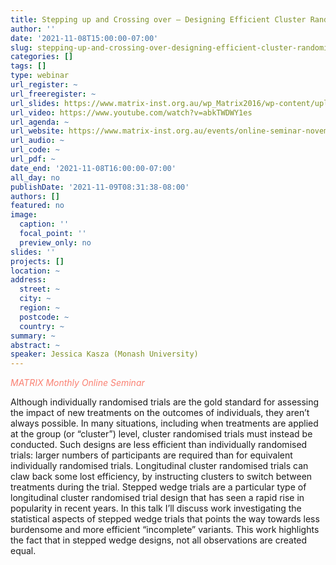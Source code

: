 ```yaml
---
title: Stepping up and Crossing over – Designing Efficient Cluster Randomised Trials
author: ''
date: '2021-11-08T15:00:00-07:00'
slug: stepping-up-and-crossing-over-designing-efficient-cluster-randomised-trials
categories: []
tags: []
type: webinar
url_register: ~
url_freeregister: ~
url_slides: https://www.matrix-inst.org.au/wp_Matrix2016/wp-content/uploads/2021/11/Kasza_MATRIX-seminar_slides.pdf
url_video: https://www.youtube.com/watch?v=abkTWDWY1es
url_agenda: ~
url_website: https://www.matrix-inst.org.au/events/online-seminar-november-2021-associate-professor-jessica-kasza/
url_audio: ~
url_code: ~
url_pdf: ~
date_end: '2021-11-08T16:00:00-07:00'
all_day: no
publishDate: '2021-11-09T08:31:38-08:00'
authors: []
featured: no
image:
  caption: ''
  focal_point: ''
  preview_only: no
slides: ''
projects: []
location: ~
address:
  street: ~
  city: ~
  region: ~
  postcode: ~
  country: ~
summary: ~
abstract: ~
speaker: Jessica Kasza (Monash University)
---
```

<span style="color: salmon;">*MATRIX Monthly Online Seminar*</span>
<!--more-->
Although individually randomised trials are the gold standard for assessing the impact of new treatments on the outcomes of individuals, they aren’t always possible. In many situations, including when treatments are applied at the group (or “cluster”) level, cluster randomised trials must instead be conducted. Such designs are less efficient than individually randomised trials: larger numbers of participants are required than for equivalent individually randomised trials. Longitudinal cluster randomised trials can claw back some lost efficiency, by instructing clusters to switch between treatments during the trial. Stepped wedge trials are a particular type of longitudinal cluster randomised trial design that has seen a rapid rise in popularity in recent years. In this talk I’ll discuss work investigating the statistical aspects of stepped wedge trials that points the way towards less burdensome and more efficient “incomplete” variants. This work highlights the fact that in stepped wedge designs, not all observations are created equal.